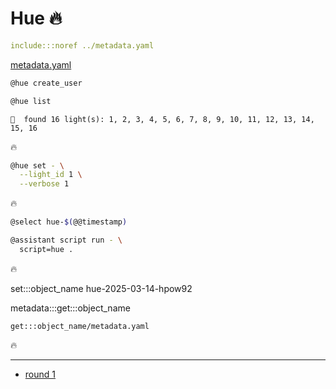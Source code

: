# Hue 🔥

```yaml
include:::noref ../metadata.yaml
```
[metadata.yaml](../metadata.yaml)

```bash
@hue create_user
```

```bash
@hue list
```

```text
🧠  found 16 light(s): 1, 2, 3, 4, 5, 6, 7, 8, 9, 10, 11, 12, 13, 14, 15, 16
```


🔥

```bash
@hue set - \
  --light_id 1 \
  --verbose 1
```

🔥

```bash
@select hue-$(@@timestamp)

@assistant script run - \
  script=hue .
```

🔥

set:::object_name hue-2025-03-14-hpow92

metadata:::get:::object_name

`get:::object_name/metadata.yaml`

🔥

---

- [round 1](./round-1.md)